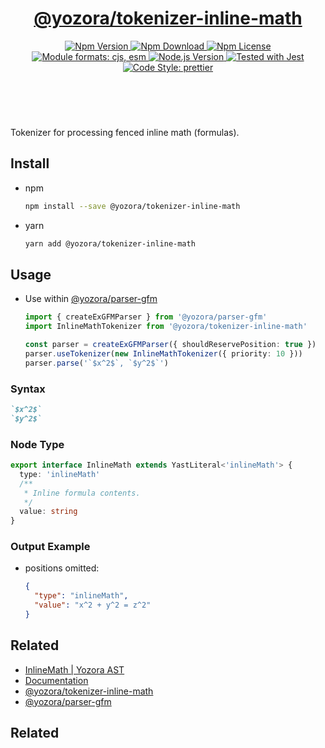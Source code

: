 <header>
  <h1 align="center">
    <a href="https://github.com/guanghechen/yozora/tree/master/tokenizers/inline-math#readme">@yozora/tokenizer-inline-math</a>
  </h1>
  <div align="center">
    <a href="https://www.npmjs.com/package/@yozora/tokenizer-inline-math">
      <img
        alt="Npm Version"
        src="https://img.shields.io/npm/v/@yozora/tokenizer-inline-math.svg"
      />
    </a>
    <a href="https://www.npmjs.com/package/@yozora/tokenizer-inline-math">
      <img
        alt="Npm Download"
        src="https://img.shields.io/npm/dm/@yozora/tokenizer-inline-math.svg"
      />
    </a>
    <a href="https://www.npmjs.com/package/@yozora/tokenizer-inline-math">
      <img
        alt="Npm License"
        src="https://img.shields.io/npm/l/@yozora/tokenizer-inline-math.svg"
      />
    </a>
    <a href="#install">
      <img
        alt="Module formats: cjs, esm"
        src="https://img.shields.io/badge/module_formats-cjs%2C%20esm-green.svg"
      />
    </a>
    <a href="https://github.com/nodejs/node">
      <img
        alt="Node.js Version"
        src="https://img.shields.io/node/v/@yozora/tokenizer-inline-math"
      />
    </a>
    <a href="https://github.com/facebook/jest">
      <img
        alt="Tested with Jest"
        src="https://img.shields.io/badge/tested_with-jest-9c465e.svg"
      />
    </a>
    <a href="https://github.com/prettier/prettier">
      <img
        alt="Code Style: prettier"
        src="https://img.shields.io/badge/code_style-prettier-ff69b4.svg?style=flat-square"
      />
    </a>
  </div>
</header>
<br/>


Tokenizer for processing fenced inline math (formulas).

## Install

* npm

  ```bash
  npm install --save @yozora/tokenizer-inline-math
  ```

* yarn

  ```bash
  yarn add @yozora/tokenizer-inline-math
  ```

## Usage

* Use within [@yozora/parser-gfm][]

  ```typescript {2,5}
  import { createExGFMParser } from '@yozora/parser-gfm'
  import InlineMathTokenizer from '@yozora/tokenizer-inline-math'

  const parser = createExGFMParser({ shouldReservePosition: true })
  parser.useTokenizer(new InlineMathTokenizer({ priority: 10 }))
  parser.parse('`$x^2$`, `$y^2$`')
  ```

### Syntax

```markdown
`$x^2$`
`$y^2$`
```

### Node Type

```typescript
export interface InlineMath extends YastLiteral<'inlineMath'> {
  type: 'inlineMath'
  /**
   * Inline formula contents.
   */
  value: string
}
```

### Output Example

* positions omitted:

  ```json
  {
    "type": "inlineMath",
    "value": "x^2 + y^2 = z^2"
  }
  ```


## Related

* [InlineMath | Yozora AST][node-type]
* [Documentation][documentation]
* [@yozora/tokenizer-inline-math][]
* [@yozora/parser-gfm][]

## Related

[node-type]: http://yozora.guanghechen.com/docs/package/ast#math
[documentation]: https://yozora.guanghechen.com/docs/package/tokenizer-math
[@yozora/tokenizer-inline-math]: https://github.com/guanghechen/yozora/tree/master/tokenizers/inline-math#readme
[@yozora/parser-gfm]: https://github.com/guanghechen/yozora/tree/master/packages/parser-gfm#readme
